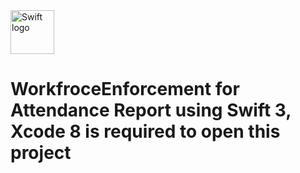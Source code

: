 <img src="https://swift.org/assets/images/swift.svg" alt="Swift logo" height="70" >

# WorkfroceEnforcement for Attendance Report using Swift 3, Xcode 8 is required to open this project
